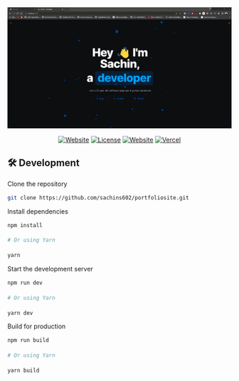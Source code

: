 <div align="center">

<a target="_blank" href="https://sachin">
    <img alt='Website' src="./public/blog/hello_world/screenshot.png" />
</a>

[![Website](https://img.shields.io/badge/%20%F0%9F%8F%A1%20website-0072ff.svg?longCache=true&style=for-the-badge)](https://sachin)
[![License](https://img.shields.io/badge/-mit-red.svg?longCache=true&style=for-the-badge)](https://github.com/tdemapp/website/blob/master/LICENSE)
[![Website](https://img.shields.io/badge/Deploy-brightgreen.svg?logo=vercel&longCache=true&style=for-the-badge)](https://vercel.com/import/project?template=https://github.com/sachins602/portfoliosite)
[![Vercel](https://img.shields.io/badge/-powered%20by%20vercel-black.svg?logo=vercel&longCache=true&style=for-the-badge)](https://vercel.com/home?utm_source=sachin&utm_campaign=oss)

</div>

## 🛠 Development

Clone the repository

```zsh
git clone https://github.com/sachins602/portfoliosite.git
```

Install dependencies

```zsh
npm install

# Or using Yarn

yarn
```

Start the development server

```zsh
npm run dev

# Or using Yarn

yarn dev
```

Build for production

```zsh
npm run build

# Or using Yarn

yarn build
```

